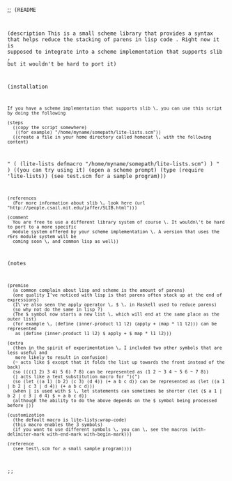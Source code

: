;;<code>
(README

  (description
    This is a small scheme library that provides a syntax that helps reduce the stacking
    of parens in lisp code \. Right now it is supposed to integrate into a scheme implementation
    that supports slib \, but it wouldn\'t be hard to port it)

  (installation

    If you have a scheme implementation that supports slib \, you can use this script by doing the following

    (steps
      ((copy the script somewhere)
       ((for example) "/home/myname/somepath/lite-lists.scm"))
      ((create a file in your home directory called homecat \, with the following content)
"
(
  (lite-lists defmacro "/home/myname/somepath/lite-lists.scm")
)
"
      )
     ((you can try using it)
      (open a scheme prompt)
      (type (require 'lite-lists))
      (see test\.scm for a sample program)))


    (references
      (For more information about slib \, look here (url "http://people.csail.mit.edu/jaffer/SLIB.html")))

    (comment
      You are free to use a different library system of course \. It wouldn\'t be hard to port to a more specific
      module system offered by your scheme implementation \. A version that uses the r6rs module system will be
      coming soon \, and common lisp as well))

  (notes

    (premise
      (a common complain about lisp and scheme is the amount of parens)
      (one quality I've noticed with lisp is that parens often stack up at the end of expressions)
      (I\'ve also seen the apply operator \, $ \, in Haskell used to reduce parens)
      (so why not do the same in lisp ?)
      (The $ symbol now starts a new list \, which will end at the same place as the outer list)
      (for example \, (define (inner-product l1 l2) (apply + (map * l1 l2))) can be represented
       as (define (inner-product l1 l2) $ apply + $ map * l1 l2)))

    (extra
      (then in the spirit of experimentation \, I included two other symbols that are less useful and
       more likely to result in confusion)
      (~ acts like $ except that it folds the list up towards the front instead of the back)
      (so ((((1 2) 3 4) 5 6) 7 8) can be represented as (1 2 ~ 3 4 ~ 5 6 ~ 7 8))
      (| acts like a text substitution macro for ")(")
      (so (let ((a 1) (b 2) (c 3) (d 4)) (+ a b c d)) can be represented as (let ((a 1 | b 2 | c 3 | d 4)) (+ a b c d)))
      (when | is used with $ \, let statements can sometimes be shorter (let ($ a 1 | b 2 | c 3 | d 4) $ + a b c d))
      (although the ability to do the above depends on the $ symbol being processed before |))

    (customization
      (the default macro is lite-lists:wrap-code)
      (this macro enables the 3 symbols)
      (if you want to use different symbols \, you can \, see the macros (with-delimiter-mark with-end-mark with-begin-mark)))
        
    (reference
      (see test\.scm for a small sample program))))
;;</code>
